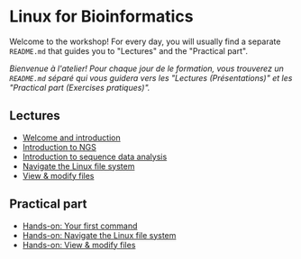 # Linux for Bioinformatics

Welcome to the workshop! For every day, you will usually find a separate `README.md` that guides you to "Lectures" and the "Practical part".

_Bienvenue à l'atelier! Pour chaque jour de le formation, vous trouverez un `README.md` séparé qui vous guidera vers les "Lectures (Présentations)" et les "Practical part (Exercises pratiques)"._

## Lectures

* [Welcome and introduction](https://docs.google.com/presentation/d/1CUGynLtsSQjNVzazdCt5ETSBLtjiC9MlaLvpCud1W_w/edit?usp=sharing)
* [Introduction to NGS](https://docs.google.com/presentation/d/1WcV_9H3rvBABO8W5hMLtT-usEskLsfcX/edit?usp=sharing&ouid=111368892690446693709&rtpof=true&sd=true)
* [Introduction to sequence data analysis](https://docs.google.com/presentation/d/1tDGqMUv-rE4wmoY-5fsASOE6Pivk24st/edit?usp=sharing&ouid=111368892690446693709&rtpof=true&sd=true)
* [Navigate the Linux file system](https://docs.google.com/presentation/d/1MIFZxxFirjuA6Sc5nKqkHNRAAuT6nZ8f0Fvh-JUq9MQ/edit?usp=sharing)
* [View & modify files](https://docs.google.com/presentation/d/170aDomUF7LulVB6wrhOoPuEdNZehFRBLPD3Aq279I_E/edit?usp=sharing)


## Practical part 
* [Hands-on: Your first command](1.0_exercises_pratiques.md)
* [Hands-on: Navigate the Linux file system](1.1_exercices_pratiques.md)
* [Hands-on: View & modify files](1.2_exercices_pratiques.md)